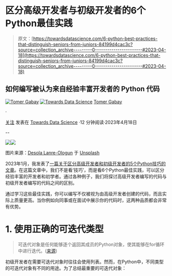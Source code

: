 # 区分高级开发者与初级开发者的6个Python最佳实践

> 原文：[https://towardsdatascience.com/6-python-best-practices-that-distinguish-seniors-from-juniors-84199d4cac3c?source=collection_archive---------0-----------------------#2023-04-18](https://towardsdatascience.com/6-python-best-practices-that-distinguish-seniors-from-juniors-84199d4cac3c?source=collection_archive---------0-----------------------#2023-04-18)

## 如何编写被认为来自经验丰富开发者的 Python 代码

[![Tomer Gabay](../Images/1fb1d408bc89415918c1aa6733df44e1.png)](https://medium.com/@tomergabay?source=post_page-----84199d4cac3c--------------------------------) [![Towards Data Science](../Images/a6ff2676ffcc0c7aad8aaf1d79379785.png)](https://towardsdatascience.com/?source=post_page-----84199d4cac3c--------------------------------) [Tomer Gabay](https://medium.com/@tomergabay?source=post_page-----84199d4cac3c--------------------------------)

·

[关注](https://medium.com/m/signin?actionUrl=https%3A%2F%2Fmedium.com%2F_%2Fsubscribe%2Fuser%2Fc9c352dba00a&operation=register&redirect=https%3A%2F%2Ftowardsdatascience.com%2F6-python-best-practices-that-distinguish-seniors-from-juniors-84199d4cac3c&user=Tomer+Gabay&userId=c9c352dba00a&source=post_page-c9c352dba00a----84199d4cac3c---------------------post_header-----------) 发表在 [Towards Data Science](https://towardsdatascience.com/?source=post_page-----84199d4cac3c--------------------------------) ·12 分钟阅读·2023年4月18日

--

![](https://medium.com/m/signin?actionUrl=https%3A%2F%2Fmedium.com%2F_%2Fbookmark%2Fp%2F84199d4cac3c&operation=register&redirect=https%3A%2F%2Ftowardsdatascience.com%2F6-python-best-practices-that-distinguish-seniors-from-juniors-84199d4cac3c&source=-----84199d4cac3c---------------------bookmark_footer-----------)![](../Images/3dd47a21048817c7f706cbf2338c9456.png)

图片来源：[Desola Lanre-Ologun](https://unsplash.com/@disruptxn?utm_source=medium&utm_medium=referral) 于 [Unsplash](https://unsplash.com/?utm_source=medium&utm_medium=referral)

2023年1月，我发表了[一篇关于区分高级开发者和初级开发者的5个Python技巧的文章](https://medium.com/towards-data-science/5-python-tricks-that-distinguish-senior-developers-from-juniors-826d57ab3940)。在这篇文章中，我们不是看‘技巧’，而是看6个Python最佳实践，可以区分经验丰富的开发者和初学者。通过各种例子，我们将探讨高级开发者编写的代码与初级开发者编写的代码之间的区别。

通过学习这些最佳实践，你可以编写不仅被视为由高级开发者创建的代码，而且实际上质量更高。当你例如向同事或在面试中展示你的代码时，这两种品质都会非常有优势。

# 1\. 使用正确的可迭代类型

> 可迭代对象是任何能够逐个返回其成员的Python对象，使其能够在for循环中进行迭代。([来源](https://www.pythonlikeyoumeanit.com/Module2_EssentialsOfPython/Iterables.html#:~:text=An%20iterable%20is%20any%20Python,over%20in%20a%20for%2Dloop.))

初级开发者在需要可迭代对象时往往会使用列表。然而，在Python中，不同类型的可迭代对象有不同的用途。为了总结最重要的可迭代对象：
